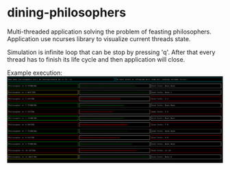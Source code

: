 # dining-philosophers
Multi-threaded application solving the problem of feasting philosophers. Application use ncurses library to visualize current threads state.

Simulation is infinite loop that can be stop by pressing 'q'. After that every thread has to finish its life cycle and then application will close.

Example execution:
<img src="https://github.com/werd0n4/dining-philosophers/blob/master/example-run.png">

